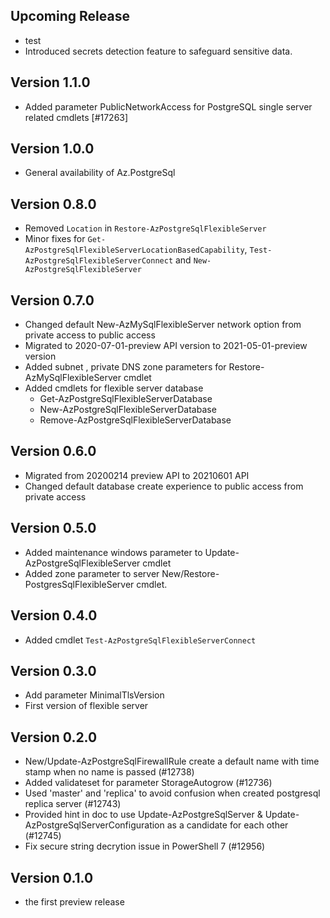 <!--
    Please leave this section at the top of the change log.

    Changes for the upcoming release should go under the section titled "Upcoming Release", and should adhere to the following format:

    ## Upcoming Release
    * Overview of change #1
        - Additional information about change #1
    * Overview of change #2
        - Additional information about change #2
        - Additional information about change #2
    * Overview of change #3
    * Overview of change #4
        - Additional information about change #4

    ## YYYY.MM.DD - Version X.Y.Z (Previous Release)
    * Overview of change #1
        - Additional information about change #1
-->
## Upcoming Release
* test
* Introduced secrets detection feature to safeguard sensitive data.

## Version 1.1.0
* Added parameter PublicNetworkAccess for PostgreSQL single server related cmdlets [#17263]

## Version 1.0.0
* General availability of Az.PostgreSql

## Version 0.8.0
* Removed `Location` in `Restore-AzPostgreSqlFlexibleServer`
* Minor fixes for `Get-AzPostgreSqlFlexibleServerLocationBasedCapability`, `Test-AzPostgreSqlFlexibleServerConnect` and `New-AzPostgreSqlFlexibleServer`

## Version 0.7.0
* Changed default New-AzMySqlFlexibleServer network option from private access to public access
* Migrated to 2020-07-01-preview API version to 2021-05-01-preview version
* Added subnet , private DNS zone parameters for Restore-AzMySqlFlexibleServer cmdlet
* Added cmdlets for flexible server database
    - Get-AzPostgreSqlFlexibleServerDatabase
    - New-AzPostgreSqlFlexibleServerDatabase
    - Remove-AzPostgreSqlFlexibleServerDatabase   

## Version 0.6.0
* Migrated from 20200214 preview API to 20210601 API
* Changed default database create experience to public access from private access

## Version 0.5.0
* Added maintenance windows parameter to Update-AzPostgreSqlFlexibleServer cmdlet
* Added zone parameter to server New/Restore-PostgresSqlFlexibleServer cmdlet.

## Version 0.4.0
* Added cmdlet `Test-AzPostgreSqlFlexibleServerConnect`

## Version 0.3.0
* Add parameter MinimalTlsVersion
* First version of flexible server

## Version 0.2.0
* New/Update-AzPostgreSqlFirewallRule create a default name with time stamp when no name is passed (#12738)
* Added validateset for parameter StorageAutogrow (#12736)
* Used 'master' and 'replica' to avoid confusion when created postgresql replica server (#12743)
* Provided hint in doc to use Update-AzPostgreSqlServer & Update-AzPostgreSqlServerConfiguration as a candidate for each other (#12745)
* Fix secure string decrytion issue in PowerShell 7 (#12956)

## Version 0.1.0
* the first preview release

